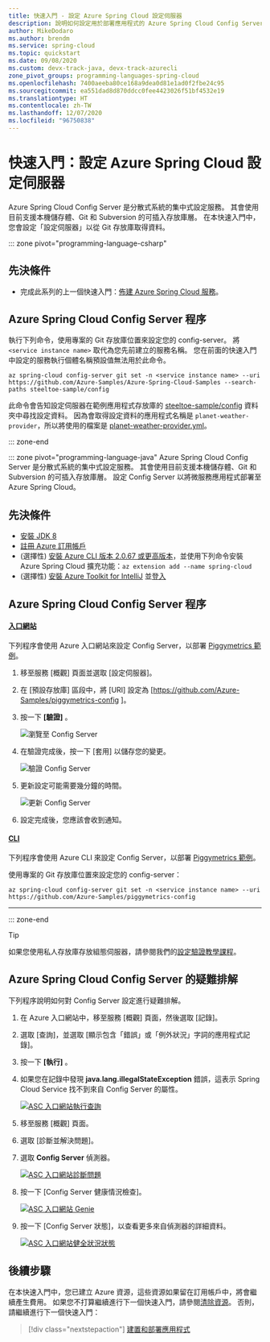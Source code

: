 ```yaml
---
title: 快速入門 - 設定 Azure Spring Cloud 設定伺服器
description: 說明如何設定用於部署應用程式的 Azure Spring Cloud Config Server。
author: MikeDodaro
ms.author: brendm
ms.service: spring-cloud
ms.topic: quickstart
ms.date: 09/08/2020
ms.custom: devx-track-java, devx-track-azurecli
zone_pivot_groups: programming-languages-spring-cloud
ms.openlocfilehash: 7400aeeba80ce168a9dea0d81e1ad0f2fbe24c95
ms.sourcegitcommit: ea551dad8d870ddcc0fee4423026f51bf4532e19
ms.translationtype: HT
ms.contentlocale: zh-TW
ms.lasthandoff: 12/07/2020
ms.locfileid: "96750838"
---
```

# <a name="quickstart-set-up-azure-spring-cloud-configuration-server"></a>快速入門：設定 Azure Spring Cloud 設定伺服器

Azure Spring Cloud Config Server 是分散式系統的集中式設定服務。 其會使用目前支援本機儲存體、Git 和 Subversion 的可插入存放庫層。 在本快速入門中，您會設定「設定伺服器」以從 Git 存放庫取得資料。

::: zone pivot="programming-language-csharp"

## <a name="prerequisites"></a>先決條件

* 完成此系列的上一個快速入門：[佈建 Azure Spring Cloud 服務](spring-cloud-quickstart-provision-service-instance.md)。

## <a name="azure-spring-cloud-config-server-procedures"></a>Azure Spring Cloud Config Server 程序

執行下列命令，使用專案的 Git 存放庫位置來設定您的 config-server。 將 `<service instance name>` 取代為您先前建立的服務名稱。 您在前面的快速入門中設定的服務執行個體名稱預設值無法用於此命令。

```azurecli
az spring-cloud config-server git set -n <service instance name> --uri https://github.com/Azure-Samples/Azure-Spring-Cloud-Samples --search-paths steeltoe-sample/config
```

此命令會告知設定伺服器在範例應用程式存放庫的 [steeltoe-sample/config](https://github.com/Azure-Samples/Azure-Spring-Cloud-Samples/tree/master/steeltoe-sample/config) 資料夾中尋找設定資料。 因為會取得設定資料的應用程式名稱是 `planet-weather-provider`，所以將使用的檔案是 [planet-weather-provider.yml](https://github.com/Azure-Samples/Azure-Spring-Cloud-Samples/blob/master/steeltoe-sample/config/planet-weather-provider.yml)。

::: zone-end

::: zone pivot="programming-language-java"
Azure Spring Cloud Config Server 是分散式系統的集中式設定服務。 其會使用目前支援本機儲存體、Git 和 Subversion 的可插入存放庫層。  設定 Config Server 以將微服務應用程式部署至 Azure Spring Cloud。

## <a name="prerequisites"></a>先決條件

* [安裝 JDK 8](/java/azure/jdk/?preserve-view=true&view=azure-java-stable)
* [註冊 Azure 訂用帳戶](https://azure.microsoft.com/free/)
* (選擇性) [安裝 Azure CLI 版本 2.0.67 或更高版本](/cli/azure/install-azure-cli?preserve-view=true&view=azure-cli-latest)，並使用下列命令安裝 Azure Spring Cloud 擴充功能：`az extension add --name spring-cloud`
* (選擇性) [安裝 Azure Toolkit for IntelliJ](https://plugins.jetbrains.com/plugin/8053-azure-toolkit-for-intellij/) 並[登入](/azure/developer/java/toolkit-for-intellij/create-hello-world-web-app#installation-and-sign-in)

## <a name="azure-spring-cloud-config-server-procedures"></a>Azure Spring Cloud Config Server 程序

#### <a name="portal"></a>[入口網站](#tab/Azure-portal)

下列程序會使用 Azure 入口網站來設定 Config Server，以部署 [Piggymetrics 範例](spring-cloud-quickstart-sample-app-introduction.md)。

1. 移至服務 [概觀] 頁面並選取 [設定伺服器]。

2. 在 [預設存放庫] 區段中，將 [URI] 設定為 [https://github.com/Azure-Samples/piggymetrics-config ]。

3. 按一下 **[驗證]** 。

    ![瀏覽至 Config Server](media/spring-cloud-quickstart-launch-app-portal/portal-config.png)

4. 在驗證完成後，按一下 [套用] 以儲存您的變更。

    ![驗證 Config Server](media/spring-cloud-quickstart-launch-app-portal/validate-complete.png)

5. 更新設定可能需要幾分鐘的時間。
 
    ![更新 Config Server](media/spring-cloud-quickstart-launch-app-portal/updating-config.png) 

6. 設定完成後，您應該會收到通知。

#### <a name="cli"></a>[CLI](#tab/Azure-CLI)

下列程序會使用 Azure CLI 來設定 Config Server，以部署 [Piggymetrics 範例](spring-cloud-quickstart-sample-app-introduction.md)。

使用專案的 Git 存放庫位置來設定您的 config-server：

```azurecli
az spring-cloud config-server git set -n <service instance name> --uri https://github.com/Azure-Samples/piggymetrics-config
```
---
::: zone-end

> [!TIP]
> 如果您使用私人存放庫存放組態伺服器，請參閱我們的[設定驗證教學課程](https://docs.microsoft.com/azure/spring-cloud/spring-cloud-tutorial-config-server)。

## <a name="troubleshooting-of-azure-spring-cloud-config-server"></a>Azure Spring Cloud Config Server 的疑難排解

下列程序說明如何對 Config Server 設定進行疑難排解。

1. 在 Azure 入口網站中，移至服務 [概觀] 頁面，然後選取 [記錄]。 
1. 選取 [查詢]，並選取 [顯示包含「錯誤」或「例外狀況」字詞的應用程式記錄]。 
1. 按一下 **[執行]** 。 
1. 如果您在記錄中發現 **java.lang.illegalStateException** 錯誤，這表示 Spring Cloud Service 找不到來自 Config Server 的屬性。

    [ ![ASC 入口網站執行查詢](media/spring-cloud-quickstart-setup-config-server/setup-config-server-query.png) ](media/spring-cloud-quickstart-setup-config-server/setup-config-server-query.png)

1. 移至服務 [概觀] 頁面。
1. 選取 [診斷並解決問題]。 
1. 選取 **Config Server** 偵測器。

    [ ![ASC 入口網站診斷問題](media/spring-cloud-quickstart-setup-config-server/setup-config-server-diagnose.png) ](media/spring-cloud-quickstart-setup-config-server/setup-config-server-diagnose.png)

3. 按一下 [Config Server 健康情況檢查]。

    [ ![ASC 入口網站 Genie](media/spring-cloud-quickstart-setup-config-server/setup-config-server-genie.png) ](media/spring-cloud-quickstart-setup-config-server/setup-config-server-genie.png)

4. 按一下 [Config Server 狀態]，以查看更多來自偵測器的詳細資料。

    [ ![ASC 入口網站健全狀況狀態](media/spring-cloud-quickstart-setup-config-server/setup-config-server-health-status.png) ](media/spring-cloud-quickstart-setup-config-server/setup-config-server-health-status.png)

## <a name="next-steps"></a>後續步驟

在本快速入門中，您已建立 Azure 資源，這些資源如果留在訂用帳戶中，將會繼續產生費用。 如果您不打算繼續進行下一個快速入門，請參閱[清除資源](spring-cloud-quickstart-logs-metrics-tracing.md#clean-up-resources)。 否則，請繼續進行下一個快速入門：

> [!div class="nextstepaction"]
> [建置和部署應用程式](spring-cloud-quickstart-deploy-apps.md)
